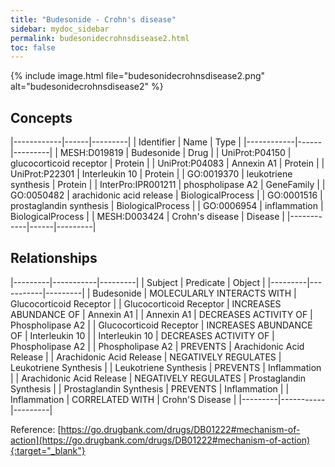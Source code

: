 ```yaml
---
title: "Budesonide - Crohn's disease"
sidebar: mydoc_sidebar
permalink: budesonidecrohnsdisease2.html
toc: false 
---
```


{% include image.html file="budesonidecrohnsdisease2.png" alt="budesonidecrohnsdisease2" %}

## Concepts

|------------|------|---------|
| Identifier | Name | Type    |
|------------|------|---------|
| MESH:D019819 | Budesonide | Drug |
| UniProt:P04150 | glucocorticoid receptor | Protein |
| UniProt:P04083 | Annexin A1 | Protein |
| UniProt:P22301 | Interleukin 10 | Protein |
| GO:0019370 | leukotriene synthesis | Protein |
| InterPro:IPR001211 | phospholipase A2 | GeneFamily |
| GO:0050482 | arachidonic acid release | BiologicalProcess |
| GO:0001516 | prostaglandin synthesis | BiologicalProcess |
| GO:0006954 | inflammation | BiologicalProcess |
| MESH:D003424 | Crohn's disease | Disease |
|------------|------|---------|

## Relationships

|---------|-----------|---------|
| Subject | Predicate | Object  |
|---------|-----------|---------|
| Budesonide | MOLECULARLY INTERACTS WITH | Glucocorticoid Receptor |
| Glucocorticoid Receptor | INCREASES ABUNDANCE OF | Annexin A1 |
| Annexin A1 | DECREASES ACTIVITY OF | Phospholipase A2 |
| Glucocorticoid Receptor | INCREASES ABUNDANCE OF | Interleukin 10 |
| Interleukin 10 | DECREASES ACTIVITY OF | Phospholipase A2 |
| Phospholipase A2 | PREVENTS | Arachidonic Acid Release |
| Arachidonic Acid Release | NEGATIVELY REGULATES | Leukotriene Synthesis |
| Leukotriene Synthesis | PREVENTS | Inflammation |
| Arachidonic Acid Release | NEGATIVELY REGULATES | Prostaglandin Synthesis |
| Prostaglandin Synthesis | PREVENTS | Inflammation |
| Inflammation | CORRELATED WITH | Crohn'S Disease |
|---------|-----------|---------|

Reference: [https://go.drugbank.com/drugs/DB01222#mechanism-of-action](https://go.drugbank.com/drugs/DB01222#mechanism-of-action){:target="_blank"}